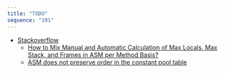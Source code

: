 ```yaml
---
title: "TODO"
sequence: "101"
---
```


- [Stackoverflow](https://stackoverflow.com/questions/tagged/java-bytecode-asm)
    - [How to Mix Manual and Automatic Calculation of Max Locals, Max Stack, and Frames in ASM per Method Basis?](https://stackoverflow.com/questions/78262674/how-to-mix-manual-and-automatic-calculation-of-max-locals-max-stack-and-frames)
    - [ASM does not preserve order in the constant pool table](https://stackoverflow.com/questions/78221149/asm-does-not-preserve-order-in-the-constant-pool-table)
